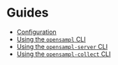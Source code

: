 # Guides

* [Configuration](configuration.md) 
* [Using the `opensampl` CLI](opensampl-cli.md)
* [Using the `opensampl-server` CLI](opensampl-server.md) 
* [Using the `opensampl-collect` CLI](opensampl-cli.md)